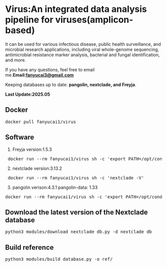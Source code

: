 # Virus:An integrated data analysis pipeline for viruses(amplicon-based)

It can be used for various infectious disease, public health surveillance, 
and microbial research applications, including viral whole-genome sequencing, 
antimicrobial resistance marker analysis, bacterial and fungal identification, and more.

If you have any questions, feel free to email me.**Email:fanyucai3@gmail.com**

Keeping databases up to date: **pangolin, nextclade, and Freyja**.

**Last Update:2025.05**


## Docker

<pre>docker pull fanyucai1/virus</pre> 

## Software

1.  Freyja version:1.5.3
<pre> docker run --rm fanyucai1/virus sh -c 'export PATH=/opt/conda/envs/Freyja/bin:$PATH && /opt/conda/envs/Freyja/bin/fryja --help'</pre>

2.  nextclade version:3.13.2
<pre> docker run --rm fanyucai1/virus sh -c 'nextclade -V'</pre> 

3.  pangolin verison:4.3.1 pangolin-data: 1.33
<pre>
docker run --rm fanyucai1/virus sh -c 'export PATH=/opt/conda/envs/pangolin/bin:$PATH && pangolin --all-versions'
</pre>

## Download the latest version of the Nextclade database
<pre>python3 modules/download_nextclade_db.py -d nextclade_db</pre> 

## Build reference
<pre>python3 modules/build_database.py -o ref/</pre>


